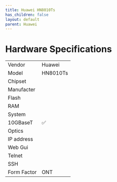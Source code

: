 ```yaml
---
title: Huawei HN8010Ts
has_children: false
layout: default
parent: Huawei
---
```


# Hardware Specifications

|             |          |
| ----------- | -------- |
| Vendor      | Huawei   |
| Model       | HN8010Ts |
| Chipset     |          |
| Manufacter  |          |
| Flash       |          |
| RAM         |          |
| System      |          |
| 10GBaseT    | ✅       |
| Optics      |          |
| IP address  |          |
| Web Gui     |          |
| Telnet      |          |
| SSH         |          |
| Form Factor | ONT      |